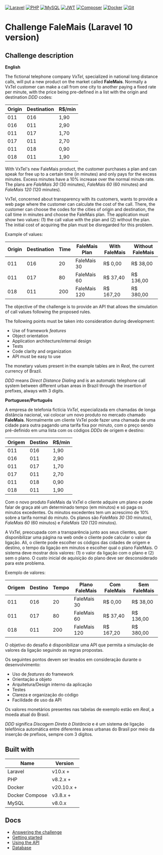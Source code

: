 [![Laravel][laravel-shield]][ref-laravel]
[![PHP][php-shield]][ref-php]
[![MySQL][mysql-shield]][ref-mysql]
[![JWT][jwt-shield]][ref-jwt]
[![Composer][composer-shield]][ref-composer]
[![Docker][docker-shield]][ref-docker]
[![Git][git-shield]][ref-git]

# Challenge FaleMais (Laravel 10 version)

## Challenge description

**English**

The fictional telephone company *VxTel*, specialized in national long distance calls, will put a new product on the market called **FaleMais**. Normally a VxTel customer can make a call from one city to another paying a fixed rate per minute, with the price being pre-defined in a list with the origin and destination *DDD* codes:

| Origin | Destination | R$/min |
|---| --- | ---|
| 011 | 016 | 1,90 |
| 016 | 011 | 2,90 |
| 011 | 017 | 1,70 |
| 017 | 011 | 2,70 |
| 011 | 018 | 0,90 |
| 018 | 011 | 1,90 |

With VxTel's new FaleMais product, the customer purchases a plan and can speak for free up to a certain time (in minutes) and only pays for the excess minutes. Excess minutes have a 10% increase over the normal minute rate. The plans are *FaleMais 30* (30 minutes), *FaleMais 60* (60 minutes) and *FaleMais 120* (120 minutes).

VxTel, concerned about transparency with its customers, wants to provide a web page where the customer can calculate the cost of the call. There, the customer can choose the codes for the cities of origin and destination, the call time in minutes and choose the FaleMais plan. The application must show two values: (1) the call value with the plan and (2) without the plan. The initial cost of acquiring the plan must be disregarded for this problem.

Example of values:

| Origin | Destination | Time | FaleMais Plan | With FaleMais | Without FaleMais |
| ------ | ------ | ------ | ------ | ------ | ------ |
| 011 | 016 | 20 | FaleMais 30 | R$ 0,00 | R$ 38,00 |
| 011 | 017 | 80 | FaleMais 60 | R$ 37,40 | R$ 136,00 |
| 018 | 011 | 200 | FaleMais 120 | R$ 167,20 | R$ 380,00 |

The objective of the challenge is to provide an API that allows the simulation of call values following the proposed rules.

The following points must be taken into consideration during development:

- Use of framework *features*
- Object orientation
- Application architecture/internal design
- Tests
- Code clarity and organization
- API must be easy to use

The monetary values present in the example tables are in *Real*, the current currency of Brazil.

*DDD* means *Direct Distance Dialing* and is an automatic telephone call system between different urban areas in Brazil through the insertion of prefixes, always with 3 digits.

**Portuguese/Português**

A empresa de telefonia fictícia *VxTel*, especializada em chamadas de longa distância nacional, vai colocar um novo produto no mercado chamado **FaleMais**. Normalmente um cliente VxTel pode fazer uma chamada de uma cidade para outra pagando uma tarifa fixa por minuto, com o preço sendo pré-definido em uma lista com os códigos *DDDs* de origem e destino:

| Origem | Destino | R$/min |
|---| --- | ---|
| 011 | 016 | 1,90 |
| 016 | 011 | 2,90 |
| 011 | 017 | 1,70 |
| 017 | 011 | 2,70 |
| 011 | 018 | 0,90 |
| 018 | 011 | 1,90 |

Com o novo produto FaleMais da VxTel o cliente adquire um plano e pode falar de graça até um determinado tempo (em minutos) e só paga os minutos excedentes. Os minutos excedentes tem um acrescimo de 10% sobre a tarifa normal do minuto. Os planos são *FaleMais 30* (30 minutos), *FaleMais 60* (60 minutos) e *FaleMais 120* (120 minutos).

A VxTel, preocupada com a transparência junto aos seus clientes, quer disponibilizar uma página na web onde o cliente pode calcular o valor da ligação. Ali, o cliente pode escolher os códigos das cidades de origem e destino, o tempo da ligação em minutos e escolher qual o plano FaleMais. O sistema deve mostrar dois valores: (1) o valor da ligação com o plano e (2) sem o plano. O custo inicial de aquisição do plano deve ser desconsiderado para este problema.

Exemplo de valores:

| Origem | Destino | Tempo | Plano FaleMais | Com FaleMais | Sem FaleMais |
| ------ | ------ | ------ | ------ | ------ | ------ |
| 011 | 016 | 20 | FaleMais 30 | R$ 0,00 | R$ 38,00 |
| 011 | 017 | 80 | FaleMais 60 | R$ 37,40 | R$ 136,00 |
| 018 | 011 | 200 | FaleMais 120 | R$ 167,20 | R$ 380,00 |

O objetivo do desafio é disponibilizar uma API que permita a simulação de valores da ligação seguindo as regras propostas.

Os seguintes pontos devem ser levados em consideração durante o desenvolvimento:

- Uso de *features* do framework
- Orientação a objeto
- Arquitetura/Design interno da aplicação
- Testes
- Clareza e organização do código
- Facilidade de uso da API

Os valores monetários presentes nas tabelas de exemplo estão em *Real*, a moeda atual do Brasil.

*DDD* significa *Discagem Direta à Distância* e é um sistema de ligação telefônica automática entre diferentes àreas urbanas do Brasil por meio da inserção de prefixos, sempre com 3 dígitos.

## Built with

| Name       | Version  |
| ---------- | -------- |
| Laravel | v10.x + |
| PHP | v8.2.x + |
| Docker | v20.10.x + |
| Docker Compose | v3.8.x + |
| MySQL | v8.0.x |

## Docs

* [Answering the challenge](./docs/answering_challenge.md)
* [Getting started](./docs/getting_started.md)
* [Using the API](./docs/using_api.md)
* [Database](./docs/database.md)

<!-- Badge Shields -->
[laravel-shield]: https://img.shields.io/badge/Laravel-FF2D20?style=for-the-badge&logo=laravel&logoColor=white
[php-shield]: https://img.shields.io/badge/PHP-777BB4?style=for-the-badge&logo=php&logoColor=white
[mysql-shield]: https://img.shields.io/badge/mysql-%2300f.svg?style=for-the-badge&logo=mysql&logoColor=white
[jwt-shield]: https://img.shields.io/badge/JWT-black?style=for-the-badge&logo=JSON%20web%20tokens
[composer-shield]: https://img.shields.io/badge/Composer-885630?style=for-the-badge&logo=composer&logoColor=white
[docker-shield]: https://img.shields.io/badge/docker-%230db7ed.svg?style=for-the-badge&logo=docker&logoColor=white
[git-shield]: https://img.shields.io/badge/git-%23F05033.svg?style=for-the-badge&logo=git&logoColor=white

<!-- References -->
[ref-laravel]: https://laravel.com/docs/10.x/readme
[ref-php]: https://www.php.net
[ref-mysql]: https://www.mysql.com
[ref-jwt]: https://jwt.io
[ref-composer]: https://getcomposer.org
[ref-docker]: https://www.docker.com
[ref-git]: https://git-scm.com
